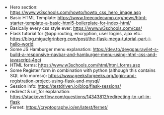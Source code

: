 - Hero section: https://www.w3schools.com/howto/howto_css_hero_image.asp
- Basic HTML Template: https://www.freecodecamp.org/news/html-starter-template-a-basic-html5-boilerplate-for-index-html/
- Basically every css style ever: https://www.w3schools.com/css/
- Flask tutorial for @app routing, encryption, user logins, ajax etc.: https://blog.miguelgrinberg.com/post/the-flask-mega-tutorial-part-i-hello-world
- Some JS Hamburger menu explanation: https://dev.to/devggaurav/let-s-build-a-responsive-navbar-and-hamburger-menu-using-html-css-and-javascript-4gci
- HTML forms: https://www.w3schools.com/html/html_forms.asp
- Some Register form in combination with python (although this contains SQL info moreso): https://www.geeksforgeeks.org/login-and-registration-project-using-flask-and-mysql/
- Session info: https://testdriven.io/blog/flask-sessions/
- redirect & url_for explanation: https://stackoverflow.com/questions/14343812/redirecting-to-url-in-flask
- Fernet: https://cryptography.io/en/latest/fernet/